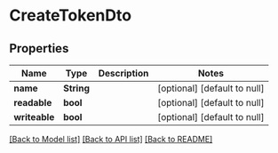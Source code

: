 # CreateTokenDto

## Properties

Name | Type | Description | Notes
------------ | ------------- | ------------- | -------------
**name** | **String** |  | [optional] [default to null]
**readable** | **bool** |  | [optional] [default to null]
**writeable** | **bool** |  | [optional] [default to null]

[[Back to Model list]](../README.md#documentation-for-models) [[Back to API list]](../README.md#documentation-for-api-endpoints) [[Back to README]](../README.md)
